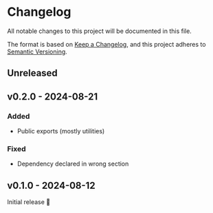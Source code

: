 # Changelog

All notable changes to this project will be documented in this file.

The format is based on [Keep a Changelog](https://keepachangelog.com/en/1.1.0/),
and this project adheres to [Semantic Versioning](https://semver.org/spec/v2.0.0.html).

## Unreleased

## v0.2.0 - 2024-08-21

### Added

- Public exports (mostly utilities)

### Fixed

- Dependency declared in wrong section

## v0.1.0 - 2024-08-12

Initial release 🎉
